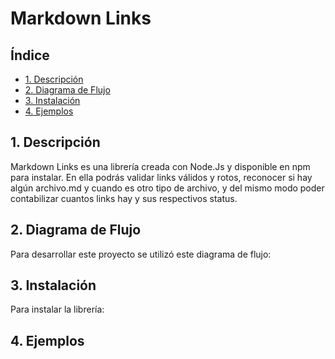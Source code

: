 # Markdown Links

## Índice

* [1. Descripción](#1-Descripción)
* [2. Diagrama de Flujo](#2-Diagrama-de-flujo)
* [3. Instalación](#3-Instalación)
* [4. Ejemplos](#4-Ejemplos)


## 1. Descripción

Markdown Links es una librería creada con Node.Js y disponible en npm para instalar. En ella podrás validar links válidos y rotos, reconocer si hay algún archivo.md y cuando es otro tipo de archivo, y del mismo modo poder contabilizar cuantos links hay y sus respectivos status. 

## 2. Diagrama de Flujo

Para desarrollar este proyecto se utilizó este diagrama de flujo: 

[](assets/diagrama-de-flujo.png)

## 3. Instalación

Para instalar la librería:

[](assets/npm-published.png)
[](assets/npm-install.png)

## 4. Ejemplos

[](assets/example1.png)
[](assets/example2.png)
[](assets/example3.png)
[](assets/example4.png)
[](assets/example5.png)